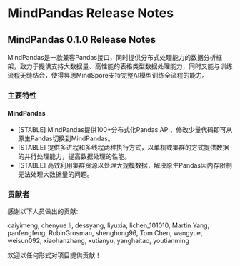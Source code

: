 # MindPandas Release Notes

## MindPandas 0.1.0 Release Notes

MindPandas是一款兼容Pandas接口，同时提供分布式处理能力的数据分析框架，致力于提供支持大数据量、高性能的表格类型数据处理能力，同时又能与训练流程无缝结合，使得昇思MindSpore支持完整AI模型训练全流程的能力。

### 主要特性

#### MindPandas

- [STABLE] MindPandas提供100+分布式化Pandas API，修改少量代码即可从原生Pandas切换到MindPandas。
- [STABLE] 提供多进程和多线程两种执行方式，以单机或集群的方式提供数据的并行处理能力，提高数据处理的性能。
- [STABLE] 高效利用集群资源以处理大规模数据，解决原生Pandas因内存限制无法处理大数据量的问题。

### 贡献者

感谢以下人员做出的贡献:

caiyimeng, chenyue li, dessyang, liyuxia, lichen_101010, Martin Yang, panfengfeng, RobinGrosman, shenghong96, Tom Chen, wangyue, weisun092, xiaohanzhang, xutianyu, yanghaitao, youtianming

欢迎以任何形式对项目提供贡献！